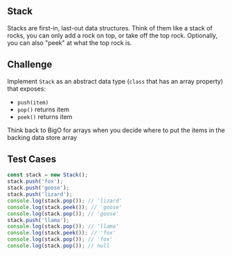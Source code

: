 Stack
---

Stacks are first-in, last-out data structures. Think of them like a stack of rocks, you can only add a rock on top, or take off the top rock. Optionally, you can also "peek" at what the top rock is.

## Challenge

Implement `Stack` as an abstract data type (`class` that has an array property) that exposes:
- `push(item)`
- `pop()` returns item
- `peek()` returns item

Think back to BigO for arrays when you decide where to put the items in the backing data store array

## Test Cases

```js
const stack = new Stack();
stack.push('fox');
stack.push('goose');
stack.push('lizard');
console.log(stack.pop()); // 'lizard'
console.log(stack.peek()); // 'goose'
console.log(stack.pop()); // 'goose'
stack.push('llama');
console.log(stack.pop()); // 'llama'
console.log(stack.peek()); // 'fox'
console.log(stack.pop()); // 'fox'
console.log(stack.pop()); // null
```